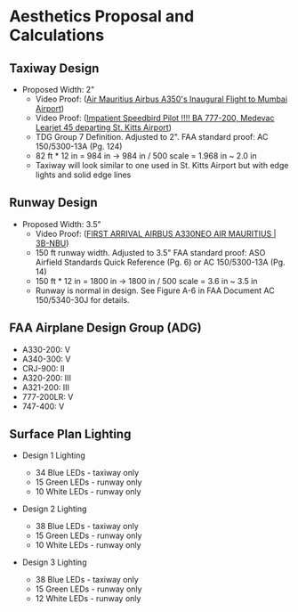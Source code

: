 # Aesthetics Proposal and Calculations

## Taxiway Design

* Proposed Width: 2"
   * Video Proof: ([Air Mauritius Airbus A350's Inaugural Flight to Mumbai Airport](https://www.youtube.com/watch?v=xiXzyK4lYk4))
   * Video Proof: ([Impatient Speedbird Pilot !!!! BA 777-200, Medevac Learjet 45 departing St. Kitts Airport](https://www.youtube.com/watch?v=Uhsx6V57HtQ))
   * TDG Group 7 Definition. Adjusted to 2". FAA standard proof: AC 150/5300-13A (Pg. 124)
   * 82 ft * 12 in = 984 in -> 984 in / 500 scale = 1.968 in ~ 2.0 in
   * Taxiway will look similar to one used in St. Kitts Airport but with edge lights and solid edge lines

## Runway Design

* Proposed Width: 3.5"
   * Video Proof: ([FIRST ARRIVAL AIRBUS A330NEO AIR MAURITIUS | 3B-NBU](https://www.youtube.com/watch?v=OMwm9KzwcnQ))
   * 150 ft runway width. Adjusted to 3.5" FAA standard proof: ASO Airfield Standards Quick Reference (Pg. 6) or AC 150/5300-13A (Pg. 14)
   * 150 ft * 12 in = 1800 in -> 1800 in / 500 scale = 3.6 in ~ 3.5 in
   * Runway is normal in design. See Figure A-6 in FAA Document AC 150/5340-30J for details.

## FAA Airplane Design Group (ADG)

* A330-200:   V
* A340-300:   V
* CRJ-900:    II
* A320-200:   III
* A321-200:   III
* 777-200LR:  V
* 747-400:    V

## Surface Plan Lighting

* Design 1 Lighting
   * 34 Blue LEDs - taxiway only
   * 15 Green LEDs - runway only
   * 10 White LEDs - runway only

* Design 2 Lighting
   * 38 Blue LEDs - taxiway only
   * 15 Green LEDs - runway only
   * 10 White LEDs - runway only

* Design 3 Lighting
   * 38 Blue LEDs - taxiway only
   * 15 Green LEDs - runway only
   * 12 White LEDs - runway only